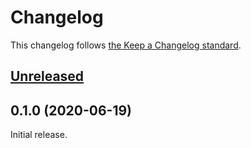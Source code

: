 # Changelog

This changelog follows [the Keep a Changelog standard](https://keepachangelog.com).


## [Unreleased](https://github.com/davidhsianturi/blade-bootstrap-icons/compare/0.1.0...master)


## 0.1.0 (2020-06-19)

Initial release.
